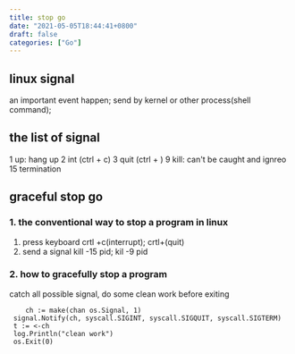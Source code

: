 ```yaml
---
title: stop go 
date: "2021-05-05T18:44:41+0800"
draft: false
categories: ["Go"]
---
```


## linux  signal

an important event happen;
send by kernel or other process(shell command);

## the list of signal

1 up: hang up
2 int (ctrl + c)
3 quit (ctrl + \)
9 kill: can't be caught and ignreo  
15 termination

## graceful stop go

### 1. the conventional way to stop a program in linux

1. press keyboard
   crtl +c(interrupt); crtl+\(quit)
2. send a signal
   kill -15 pid; kil -9 pid

### 2. how to gracefully stop a program

catch all possible  signal, do some clean work before exiting

```
    ch := make(chan os.Signal, 1)
 signal.Notify(ch, syscall.SIGINT, syscall.SIGQUIT, syscall.SIGTERM)
 t := <-ch
 log.Println("clean work")
 os.Exit(0)
```
